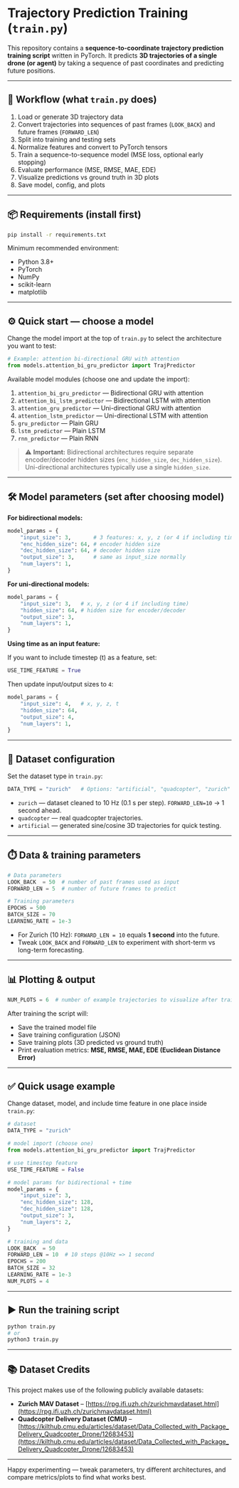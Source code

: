 # Trajectory Prediction Training (`train.py`)

This repository contains a **sequence-to-coordinate trajectory prediction training script** written in PyTorch. It predicts **3D trajectories of a single drone (or agent)** by taking a sequence of past coordinates and predicting future positions.

---

## 🔁 Workflow (what `train.py` does)

1. Load or generate 3D trajectory data
2. Convert trajectories into sequences of past frames (`LOOK_BACK`) and future frames (`FORWARD_LEN`)
3. Split into training and testing sets
4. Normalize features and convert to PyTorch tensors
5. Train a sequence-to-sequence model (MSE loss, optional early stopping)
6. Evaluate performance (MSE, RMSE, MAE, EDE)
7. Visualize predictions vs ground truth in 3D plots
8. Save model, config, and plots

---

## 📦 Requirements (install first)

```bash
pip install -r requirements.txt
```

Minimum recommended environment:

* Python 3.8+
* PyTorch
* NumPy
* scikit-learn
* matplotlib

---

## ⚙️ Quick start — choose a model

Change the model import at the top of `train.py` to select the architecture you want to test:

```python
# Example: attention bi-directional GRU with attention
from models.attention_bi_gru_predictor import TrajPredictor
```

Available model modules (choose one and update the import):

1. `attention_bi_gru_predictor` — Bidirectional GRU with attention
2. `attention_bi_lstm_predictor` — Bidirectional LSTM with attention
3. `attention_gru_predictor` — Uni-directional GRU with attention
4. `attention_lstm_predictor` — Uni-directional LSTM with attention
5. `gru_predictor` — Plain GRU
6. `lstm_predictor` — Plain LSTM
7. `rnn_predictor` — Plain RNN

> ⚠️ **Important:** Bidirectional architectures require separate encoder/decoder hidden sizes (`enc_hidden_size`, `dec_hidden_size`). Uni-directional architectures typically use a single `hidden_size`.

---

## 🛠 Model parameters (set after choosing model)

**For bidirectional models:**

```python
model_params = {
    "input_size": 3,       # 3 features: x, y, z (or 4 if including time)
    "enc_hidden_size": 64, # encoder hidden size
    "dec_hidden_size": 64, # decoder hidden size
    "output_size": 3,      # same as input_size normally
    "num_layers": 1,
}
```

**For uni-directional models:**

```python
model_params = {
    "input_size": 3,   # x, y, z (or 4 if including time)
    "hidden_size": 64, # hidden size for encoder/decoder
    "output_size": 3,
    "num_layers": 1,
}
```

**Using time as an input feature:**

If you want to include timestep (t) as a feature, set:

```python
USE_TIME_FEATURE = True
```

Then update input/output sizes to `4`:

```python
model_params = {
    "input_size": 4,   # x, y, z, t
    "hidden_size": 64,
    "output_size": 4,
    "num_layers": 1,
}
```

---

## 📁 Dataset configuration

Set the dataset type in `train.py`:

```python
DATA_TYPE = "zurich"   # Options: "artificial", "quadcopter", "zurich"
```

* `zurich` — dataset cleaned to 10 Hz (0.1 s per step). `FORWARD_LEN=10` → 1 second ahead.
* `quadcopter` — real quadcopter trajectories.
* `artificial` — generated sine/cosine 3D trajectories for quick testing.

---

## ⏱️ Data & training parameters

```python
# Data parameters
LOOK_BACK  = 50  # number of past frames used as input
FORWARD_LEN = 5  # number of future frames to predict

# Training parameters
EPOCHS = 500
BATCH_SIZE = 70
LEARNING_RATE = 1e-3
```

* For Zurich (10 Hz): `FORWARD_LEN = 10` equals **1 second** into the future.
* Tweak `LOOK_BACK` and `FORWARD_LEN` to experiment with short-term vs long-term forecasting.

---

## 📊 Plotting & output

```python
NUM_PLOTS = 6  # number of example trajectories to visualize after training
```

After training the script will:

* Save the trained model file
* Save training configuration (JSON)
* Save training plots (3D predicted vs ground truth)
* Print evaluation metrics: **MSE, RMSE, MAE, EDE (Euclidean Distance Error)**

---

## ✅ Quick usage example

Change dataset, model, and include time feature in one place inside `train.py`:

```python
# dataset
DATA_TYPE = "zurich"

# model import (choose one)
from models.attention_bi_gru_predictor import TrajPredictor

# use timestep feature
USE_TIME_FEATURE = False

# model params for bidirectional + time
model_params = {
    "input_size": 3,
    "enc_hidden_size": 128,
    "dec_hidden_size": 128,
    "output_size": 3,
    "num_layers": 2,
}

# training and data
LOOK_BACK  = 50
FORWARD_LEN = 10  # 10 steps @10Hz => 1 second
EPOCHS = 200
BATCH_SIZE = 32
LEARNING_RATE = 1e-3
NUM_PLOTS = 4
```

---

## ▶️ Run the training script

```bash
python train.py
# or
python3 train.py
```

---

## 📚 Dataset Credits

This project makes use of the following publicly available datasets:

* **Zurich MAV Dataset** – [https://rpg.ifi.uzh.ch/zurichmavdataset.html](https://rpg.ifi.uzh.ch/zurichmavdataset.html)  
* **Quadcopter Delivery Dataset (CMU)** – [https://kilthub.cmu.edu/articles/dataset/Data_Collected_with_Package_Delivery_Quadcopter_Drone/12683453](https://kilthub.cmu.edu/articles/dataset/Data_Collected_with_Package_Delivery_Quadcopter_Drone/12683453)

---

Happy experimenting — tweak parameters, try different architectures, and compare metrics/plots to find what works best.
